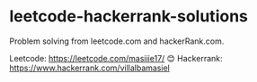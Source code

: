 # leetcode-hackerrank-solutions
Problem solving from leetcode.com and hackerRank.com.

Leetcode: https://leetcode.com/masiiie17/ 😊
Hackerrank: https://www.hackerrank.com/villalbamasiel
